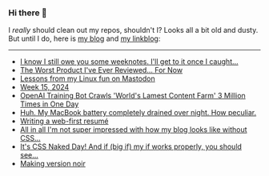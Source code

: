 ### Hi there 👋

I _really_ should clean out my repos, shouldn't I? Looks all a bit old and dusty. But until I do, here is [my blog](https://lostfocus.de/) and [my linkblog](https://dominikschwind.com/links):

--- 

<!-- POST-LIST:START -->
- [I know I still owe you some weeknotes. I&#39;ll get to it once I caught…](https://lostfocus.de/2024/04/23/232870/)
- [The Worst Product I&#39;ve Ever Reviewed... For Now](https://www.youtube.com/watch?v=TitZV6k8zfA)
- [Lessons from my Linux fun on Mastodon](https://rubenerd.com/lessons-from-my-linux-fun-on-mastodon/)
- [Week 15, 2024](https://lostfocus.de/2024/04/14/week-15-2024/)
- [OpenAI Training Bot Crawls &#39;World&#39;s Lamest Content Farm&#39; 3 Million Times in One Day](https://www.404media.co/openai-training-bot-crawls-worlds-lamest-content-farm-3-million-times-in-one-day/)
- [Huh. My MacBook battery completely drained over night. How peculiar.](https://lostfocus.de/2024/04/12/232857/)
- [Writing a web-first resumé](https://werd.io/2024/writing-a-web-first-resum%C3%A9)
- [All in all I&#39;m not super impressed with how my blog looks like without CSS…](https://lostfocus.de/2024/04/09/232847/)
- [It&#39;s CSS Naked Day! And if &lpar;big if&rpar; my if works properly, you should see…](https://lostfocus.de/2024/04/08/232838/)
- [Making version noir](https://anhvn.com/posts/2024/making-version-noir/)
<!-- POST-LIST:END -->

<!--
**lostfocus/lostfocus** is a ✨ _special_ ✨ repository because its `README.md` (this file) appears on your GitHub profile.

Here are some ideas to get you started:

- 🔭 I’m currently working on ...
- 🌱 I’m currently learning ...
- 👯 I’m looking to collaborate on ...
- 🤔 I’m looking for help with ...
- 💬 Ask me about ...
- 📫 How to reach me: ...
- 😄 Pronouns: ...
- ⚡ Fun fact: ...
-->
